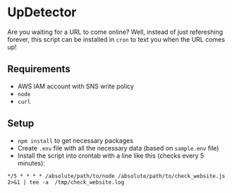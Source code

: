 # UpDetector

Are you waiting for a URL to come online? Well, instead of just refereshing forever, this script can be installed in `cron` to text you when the URL comes up!

## Requirements
* AWS IAM account with SNS write policy
* `node`
* `curl`

## Setup
* `npm install` to get necessary packages
* Create `.env` file with all the necessary data (based on `sample.env` file)
* Install the script into crontab with a line like this (checks every 5 minutes):

`*/5 * * * * /absolute/path/to/node /absolute/path/to/check_website.js 2>&1 | tee -a  /tmp/check_website.log`

